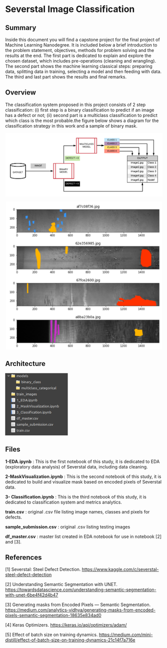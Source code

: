 # Severstal Image Classification

## Summary
Inside this document you will find a capstone project for the final project of Machine Learning Nanodegree. It is included below a brief introduction to the problem statement, objectives, methods for problem solving and the results at the end. The first part is dedicated to explain and explore the chosen dataset, which includes pre-operations (cleaning and wrangling). The second part shows the machine learning classical steps: preparing data, splitting data in training, selecting a model and then feeding with data. The third and last part shows the results and final remarks.

## Overview

The classification system proposed in this project consists of 2 step classification: (i) first step is a binary classification to predict if an image has a defect or not; (ii) second part is a multiclass classification to predict which class is the most probable.the figure below shows a diagram for the classification strategy in this work and a sample of binary mask.

<p align="center">
  <img src="https://github.com/ricterra/severstal-image-classification/blob/main/photos/schematic.png" width="700" title="Classification Scheme">
</p>
<p align="center">
  <img src="https://github.com/ricterra/severstal-image-classification/blob/main/photos/binary_mask.png" width="500" title="Binary Mask">
</p>

## Architecture
<p align="left">
  <img src="https://github.com/ricterra/severstal-image-classification/blob/main/photos/folder.png" width="200" title="Architecture">
</p>
    
## Files
**1-EDA.ipynb** : This is the first notebook of this study, it is dedicated to EDA (exploratory data analysis) of Severstal data, including data cleaning.

**2-MaskVisualization.ipynb** : This is the second notebook of this study, it is dedicated to build and visualize mask based on encoded pixels of Severstal data.

**3- Classification.ipynb** : This is the third notebook of this study, it is dedicated to classification system and metrics analytics.

**train.csv** : original .csv file listing image names, classes and pixels for defects.

**sample_submission.csv** : original .csv listing testing images

**df_master.csv** : master list created in EDA notebook for use in notebook [2] and [3].

## References
[1] Severstal: Steel Defect Detection. <https://www.kaggle.com/c/severstal-steel-defect-detection>

[2] Understanding Semantic Segmentation with UNET. <https://towardsdatascience.com/understanding-semantic-segmentation-with-unet-6be4f42d4b47>

[3] Generating masks from Encoded Pixels — Semantic Segmentation. <https://medium.com/analytics-vidhya/generating-masks-from-encoded-pixels-semantic-segmentation-18635e834ad0>

[4] Keras Optimizers. <https://keras.io/api/optimizers/adam/>

[5] Effect of batch size on training dynamics. <https://medium.com/mini-distill/effect-of-batch-size-on-training-dynamics-21c14f7a716e>



